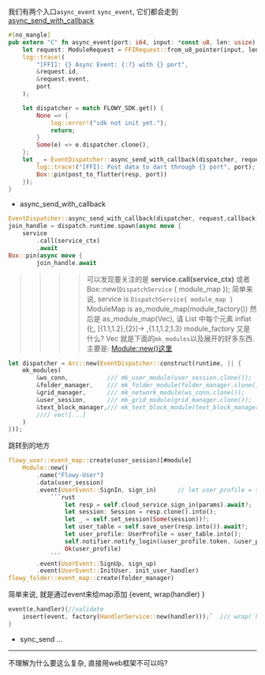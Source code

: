 我们有两个入口`async_event` `sync_event`, 它们都会走到[async_send_with_callback](#async_send_with_callback)
```rs
#[no_mangle]
pub extern "C" fn async_event(port: i64, input: *const u8, len: usize) {
    let request: ModuleRequest = FFIRequest::from_u8_pointer(input, len).into();
    log::trace!(
        "[FFI]: {} Async Event: {:?} with {} port",
        &request.id,
        &request.event,
        port
    );

    let dispatcher = match FLOWY_SDK.get() {
        None => {
            log::error!("sdk not init yet.");
            return;
        }
        Some(e) => e.dispatcher.clone(),
    };
    let _ = EventDispatcher::async_send_with_callback(dispatcher, request, move |resp: EventResponse| { ////<<<<<<<<<<<<>>>>>>>>>>>>
        log::trace!("[FFI]: Post data to dart through {} port", port);
        Box::pin(post_to_flutter(resp, port))
    });
}
```
<span id="async_send_with_callback"></span>
* async_send_with_callback

```rs
EventDispatcher::async_send_with_callback(dispatcher, request,callback)
join_handle = dispatch.runtime.spawn(async move {
    service
        .call(service_ctx)
        .await
Box::pin(async move {
        join_handle.await
```
>>>>  可以发现要关注的是 **service.call(service_ctx)**  或者  Box::new(`DispatchService` { module_map }); 
> 简单来说, service is `DispatchService{ module_map }`
> ModuleMap is as_module_map(module_factory())
> 然后是 as_module_map(Vec<Module>), 请 List 中每个元素 inflat化, [{1.1,1.2},{2}]-> ,{1.1,1.2,1.3}
> module_factory 又是什么?  Vec<Module>  就是下面的`mk_modules`以及展开的好多东西. 主要是: [Module::new()这里](#module)
```rust
let dispatcher = Arc::new(EventDispatcher::construct(runtime, || {
    mk_modules(
        &ws_conn,           /// mk_user_module(user_session.clone());       //参数:/// ws_conn) = mk_local_server(&config.server_config);
        &folder_manager,    /// mk_folder_module(folder_manager.clone());   //参数:/// FolderDepsResolver::resolve(
        &grid_manager,      /// mk_network_module(ws_conn.clone());         //参数:/// GridDepsResolver::resolve(ws_conn.clone(), user_session.clone());
        &user_session,      /// mk_grid_module(grid_manager.clone());       //参数:/// user_session = mk_user_session(&config, &local_server, &config.server_config);
        &text_block_manager,/// mk_text_block_module(text_block_manager.clone()); //参数:/// text_block_manager = TextBlockDepsResolver::resolve(
        //// vec![...]
    )
}));
```
<span id="module">跳转到的地方</span>

```rs
flowy_user::event_map::create(user_session)[#module]
    Module::new()
        .name("Flowy-User")
        .data(user_session)
        .event(UserEvent::SignIn, sign_in)      // let user_profile = session.sign_in(params).await?;
            ```rust
                let resp = self.cloud_service.sign_in(params).await?;
                let session: Session = resp.clone().into();
                let _ = self.set_session(Some(session))?;
                let user_table = self.save_user(resp.into()).await?;
                let user_profile: UserProfile = user_table.into();
                self.notifier.notify_login(&user_profile.token, &user_profile.id);
                Ok(user_profile)
            ```
        .event(UserEvent::SignUp, sign_up)
        .event(UserEvent::InitUser, init_user_handler)
flowy_folder::event_map::create(folder_manager)

```

简单来说, 就是通过event来给map添加 {event, wrap(handler) }

```rs
event(e,handler){//validate
    insert(event, factory(HandlerService::new(handler)));`  /// wrap(`handler`)
}
```
* sync_send
...

----


不理解为什么要这么复杂, 直接用web框架不可以吗?